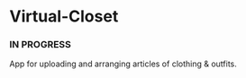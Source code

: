 # Virtual-Closet

### IN PROGRESS ###

App for uploading and arranging articles of clothing & outfits.
